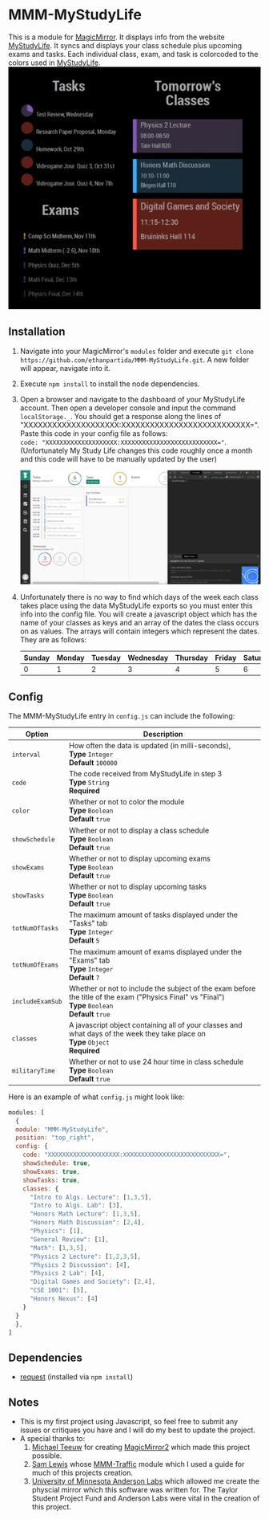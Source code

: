 # MMM-MyStudyLife
This is a module for [MagicMirror](https://github.com/MichMich/MagicMirror/tree/develop). It displays info from the website [MyStudyLife](https://www.mystudylife.com/). It syncs and displays your class schedule plus upcoming exams and tasks. Each individual class, exam, and task is colorcoded to the colors used in [MyStudyLife](https://www.mystudylife.com/).
![Screenshot of Module](https://github.com/ethanpartida/MMM-MyStudyLife/blob/master/Screenshot.PNG)

## Installation
1. Navigate into your MagicMirror's `modules` folder and execute `git clone https://github.com/ethanpartida/MMM-MyStudyLife.git`. A new folder will appear, navigate into it.
2. Execute `npm install` to install the node dependencies. 
3. Open a browser and navigate to the dashboard of your MyStudyLife account. Then open a developer console and input the command `localStorage._`. You should get a response along the lines of "XXXXXXXXXXXXXXXXXXXX:XXXXXXXXXXXXXXXXXXXXXXXXXXX=". Paste this code in your config file as follows: 
<br>`code: "XXXXXXXXXXXXXXXXXXXX:XXXXXXXXXXXXXXXXXXXXXXXXXXX="`. <br>
(Unfortunately My Study Life changes this code roughly once a month and this code will have to be manually updated by the user)

    ![Example of Dashboard and Console](https://github.com/ethanpartida/MMM-MyStudyLife/blob/master/Console.PNG)
4. Unfortunately there is no way to find which days of the week each class takes place using the data MyStudyLife exports so you must enter this info into the config file. You will create a javascript object which has the name of your classes as keys and an array of the dates the class occurs on as values. The arrays will contain integers which represent the dates. They are as follows:

    | Sunday | Monday | Tuesday | Wednesday | Thursday | Friday | Saturday |
    |--------|--------|---------|-----------|----------|--------|----------|
    | 0      | 1      | 2       | 3         | 4        | 5      | 6        |

## Config
The MMM-MyStudyLife entry in `config.js` can include the following:

| Option           | Description                                                                                                                                       |
|------------------|---------------------------------------------------------------------------------------------------------------------------------------------------|
| `interval`       | How often the data is updated (in milli-seconds),<br>**Type** `Integer`  <br>**Default** `100000`   |
| `code`           | The code received from MyStudyLife in step 3 <br>**Type** `String` <br>**Required**                                                                       |
| `color`          | Whether or not to color the module <br>**Type** `Boolean` <br>**Default** `true`                                                                          |
| `showSchedule`   | Whether or not to display a class schedule <br>**Type** `Boolean` <br>**Default** `true`                                                                  |
| `showExams`      | Whether or not to display upcoming exams <br>**Type** `Boolean` <br>**Default** `true`                                                                    |
| `showTasks`      | Whether or not to display upcoming tasks <br>**Type** `Boolean` <br>**Default** `true`                                                                    |
| `totNumOfTasks`  | The maximum amount of tasks displayed under the "Tasks" tab <br>**Type** `Integer` <br>**Default** `5`                                                    |
| `totNumOfExams`  | The maximum amount of exams displayed under the "Exams" tab <br>**Type** `Integer` <br>**Default** `7`                                                    |
| `includeExamSub` | Whether or not to include the subject of the exam before the title of the exam ("Physics Final" vs "Final") <br>**Type** `Boolean` <br>**Default** `true` |
| `classes`        | A javascript object containing all of your classes and what days of the week they take place on <br>**Type** `Object` <br>**Required**
| `militaryTime`   |  Whether or not to use 24 hour time in class schedule <br>**Type** `Boolean` <br>**Default** `true`  |

Here is an example of what `config.js` might look like:
```javascript
modules: [
  {
  module: "MMM-MyStudyLife",
  position: "top_right",
  config: {
    code: "XXXXXXXXXXXXXXXXXXXX:XXXXXXXXXXXXXXXXXXXXXXXXXXX=",
    showSchedule: true,
    showExams: true,
    showTasks: true,
    classes: {
      "Intro to Algs. Lecture": [1,3,5],
      "Intro to Algs. Lab": [3],
      "Honors Math Lecture": [1,3,5],
      "Honors Math Discussion": [2,4],
      "Physics": [1],
      "General Review": [1],
      "Math": [1,3,5],
      "Physics 2 Lecture": [1,2,3,5],
      "Physics 2 Discussion": [4],
      "Physics 2 Lab": [4],
      "Digital Games and Society": [2,4],
      "CSE 1001": [5],
      "Honors Nexus": [4]
    }
  }
  },
]           
 ```
 ## Dependencies
 - [request](https://www.npmjs.com/package/request) (installed via `npm install`)
 
 ## Notes
 - This is my first project using Javascript, so feel free to submit any issues or critiques you have and I will do my best to update the project.
 - A special thanks to:
     1. [Michael Teeuw](https://github.com/MichMich) for creating [MagicMirror2](https://github.com/MichMich/MagicMirror/tree/develop)     which made this project possible.
     2. [Sam Lewis](https://github.com/SamLewis0602) whose [MMM-Traffic](https://github.com/SamLewis0602/MMM-Traffic) module which I used a guide for much of this projects creation.
     3. [University of Minnesota Anderson Labs](https://cse.umn.edu/andersonlabs) which allowed me create the physcial mirror which this software was written for. The Taylor Student Project Fund and Anderson Labs were vital in the creation of this project.
